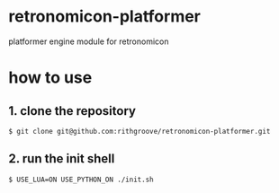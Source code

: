 # retronomicon-platformer
platformer engine module for retronomicon

# how to use

## 1. clone the repository
`
	$ git clone git@github.com:rithgroove/retronomicon-platformer.git
`

## 2. run the init shell
`
	$ USE_LUA=ON USE_PYTHON_ON ./init.sh
`

